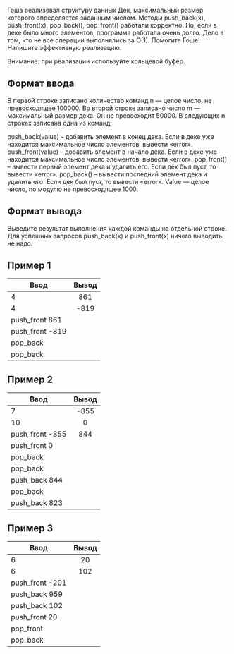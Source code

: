 Гоша реализовал структуру данных Дек, максимальный размер которого определяется заданным числом. Методы push_back(x), push_front(x), pop_back(), pop_front() работали корректно. Но, если в деке было много элементов, программа работала очень долго. Дело в том, что не все операции выполнялись за O(1). Помогите Гоше! Напишите эффективную реализацию.

Внимание: при реализации используйте кольцевой буфер.

## Формат ввода
В первой строке записано количество команд n — целое число, не превосходящее 100000. Во второй строке записано число m — максимальный размер дека. Он не превосходит 50000. В следующих n строках записана одна из команд:

push_back(value) – добавить элемент в конец дека. Если в деке уже находится максимальное число элементов, вывести «error».
push_front(value) – добавить элемент в начало дека. Если в деке уже находится максимальное число элементов, вывести «error».
pop_front() – вывести первый элемент дека и удалить его. Если дек был пуст, то вывести «error».
pop_back() – вывести последний элемент дека и удалить его. Если дек был пуст, то вывести «error».
Value — целое число, по модулю не превосходящее 1000.

## Формат вывода
Выведите результат выполнения каждой команды на отдельной строке. Для успешных запросов push_back(x) и push_front(x) ничего выводить не надо.

## Пример 1
| Ввод                           | Вывод              | 
| -------------------------------|:------------------:|
| 4                              | 861                | 
| 4                              | -819               |
| push_front 861                 |                    |
| push_front -819                |                    |
| pop_back                       |                    |
| pop_back                       |                    |

## Пример 2
| Ввод                           | Вывод              | 
| -------------------------------|:------------------:|
| 7                              | -855               |
| 10                             | 0                  | 
| push_front -855                | 844                |
| push_front 0                   |                    |
| pop_back                       |                    |
| pop_back                       |                    |
| push_back 844                  |                    | 
| pop_back                       |                    |
| push_back 823                  |                    |

## Пример 3
| Ввод                           | Вывод              | 
| -------------------------------|:------------------:|
| 6                              | 20                 |
| 6                              | 102                | 
| push_front -201                |                    |
| push_back 959                  |                    |
| push_back 102                  |                    |
| push_front 20                  |                    |
| pop_front                      |                    | 
| pop_back                       |                    |
